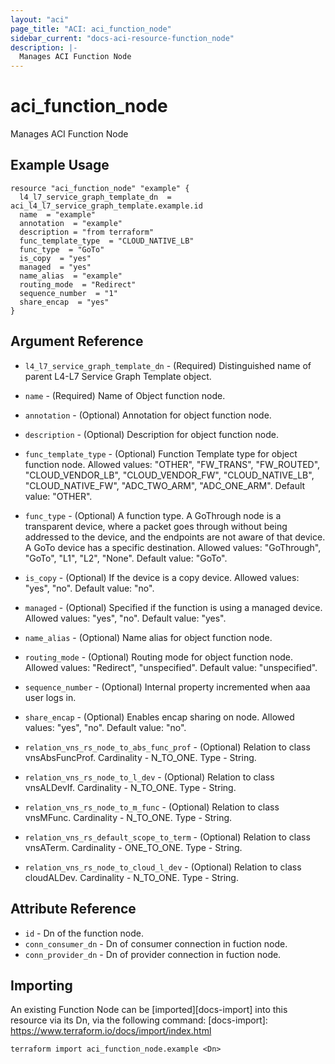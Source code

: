 ```yaml
---
layout: "aci"
page_title: "ACI: aci_function_node"
sidebar_current: "docs-aci-resource-function_node"
description: |-
  Manages ACI Function Node
---
```


# aci_function_node

Manages ACI Function Node

## Example Usage

```hcl
resource "aci_function_node" "example" {
  l4_l7_service_graph_template_dn  = aci_l4_l7_service_graph_template.example.id
  name  = "example"
  annotation  = "example"
  description = "from terraform"
  func_template_type  = "CLOUD_NATIVE_LB"
  func_type  = "GoTo"
  is_copy  = "yes"
  managed  = "yes"
  name_alias  = "example"
  routing_mode  = "Redirect"
  sequence_number  = "1"
  share_encap  = "yes"
}
```

## Argument Reference

- `l4_l7_service_graph_template_dn` - (Required) Distinguished name of parent L4-L7 Service Graph Template object.
- `name` - (Required) Name of Object function node.
- `annotation` - (Optional) Annotation for object function node.
- `description` - (Optional) Description for object function node.
- `func_template_type` - (Optional) Function Template type for object function node.
  Allowed values: "OTHER", "FW_TRANS", "FW_ROUTED", "CLOUD_VENDOR_LB", "CLOUD_VENDOR_FW", "CLOUD_NATIVE_LB", "CLOUD_NATIVE_FW", "ADC_TWO_ARM", "ADC_ONE_ARM". Default value: "OTHER".
- `func_type` - (Optional) A function type. A GoThrough node is a transparent device, where a packet goes through without being addressed to the device, and the endpoints are not aware of that device. A GoTo device has a specific destination.
  Allowed values: "GoThrough", "GoTo", "L1", "L2", "None". Default value: "GoTo".
- `is_copy` - (Optional) If the device is a copy device.
  Allowed values: "yes", "no". Default value: "no".
- `managed` - (Optional) Specified if the function is using a managed device.
  Allowed values: "yes", "no". Default value: "yes".
- `name_alias` - (Optional) Name alias for object function node.
- `routing_mode` - (Optional) Routing mode for object function node.
  Allowed values: "Redirect", "unspecified". Default value: "unspecified".
- `sequence_number` - (Optional) Internal property incremented when aaa user logs in.
- `share_encap` - (Optional) Enables encap sharing on node.
  Allowed values: "yes", "no". Default value: "no".

- `relation_vns_rs_node_to_abs_func_prof` - (Optional) Relation to class vnsAbsFuncProf. Cardinality - N_TO_ONE. Type - String.
- `relation_vns_rs_node_to_l_dev` - (Optional) Relation to class vnsALDevIf. Cardinality - N_TO_ONE. Type - String.
- `relation_vns_rs_node_to_m_func` - (Optional) Relation to class vnsMFunc. Cardinality - N_TO_ONE. Type - String.
- `relation_vns_rs_default_scope_to_term` - (Optional) Relation to class vnsATerm. Cardinality - ONE_TO_ONE. Type - String.
- `relation_vns_rs_node_to_cloud_l_dev` - (Optional) Relation to class cloudALDev. Cardinality - N_TO_ONE. Type - String.

## Attribute Reference

- `id` - Dn of the function node.
- `conn_consumer_dn` - Dn of consumer connection in fuction node.
- `conn_provider_dn` - Dn of provider connection in fuction node.

## Importing

An existing Function Node can be [imported][docs-import] into this resource via its Dn, via the following command:
[docs-import]: https://www.terraform.io/docs/import/index.html

```
terraform import aci_function_node.example <Dn>
```
